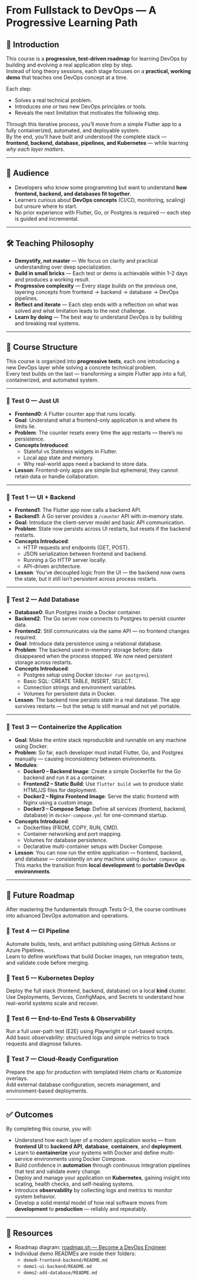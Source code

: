 # From Fullstack to DevOps — A Progressive Learning Path

## 📘 Introduction

This course is a **progressive, test-driven roadmap** for learning DevOps by building and evolving a real application step by step.  
Instead of long theory sessions, each stage focuses on a **practical, working demo** that teaches one DevOps concept at a time.

Each step:

- Solves a real technical problem.
- Introduces one or two new DevOps principles or tools.
- Reveals the next limitation that motivates the following step.

Through this iterative process, you’ll move from a simple Flutter app to a fully containerized, automated, and deployable system.  
By the end, you’ll have built and understood the complete stack — **frontend, backend, database, pipelines, and Kubernetes** — while learning _why each layer matters_.

---

## 🎯 Audience

- Developers who know some programming but want to understand **how frontend, backend, and databases fit together**.
- Learners curious about **DevOps concepts** (CI/CD, monitoring, scaling) but unsure where to start.
- No prior experience with Flutter, Go, or Postgres is required — each step is guided and incremental.

---

## 🛠 Teaching Philosophy

- **Demystify, not master** — We focus on clarity and practical understanding over deep specialization.
- **Build in small bricks** — Each test or demo is achievable within 1–2 days and produces a working result.
- **Progressive complexity** — Every stage builds on the previous one, layering concepts from frontend → backend → database → DevOps pipelines.
- **Reflect and iterate** — Each step ends with a reflection on what was solved and what limitation leads to the next challenge.
- **Learn by doing** — The best way to understand DevOps is by building and breaking real systems.

---

## 📂 Course Structure

This course is organized into **progressive tests**, each one introducing a new DevOps layer while solving a concrete technical problem.  
Every test builds on the last — transforming a simple Flutter app into a full, containerized, and automated system.

---

### 🧩 Test 0 — Just UI

- **Frontend0**: A Flutter counter app that runs locally.
- **Goal**: Understand what a frontend-only application is and where its limits lie.
- **Problem**: The counter resets every time the app restarts — there’s no persistence.
- **Concepts Introduced**:
  - Stateful vs Stateless widgets in Flutter.
  - Local app state and memory.
  - Why real-world apps need a backend to store data.
- **Lesson**: Frontend-only apps are simple but ephemeral; they cannot retain data or handle collaboration.

---

### 🧩 Test 1 — UI + Backend

- **Frontend1**: The Flutter app now calls a backend API.
- **Backend1**: A Go server provides a `/counter` API with in-memory state.
- **Goal**: Introduce the client-server model and basic API communication.
- **Problem**: State now persists across UI restarts, but resets if the backend restarts.
- **Concepts Introduced**:
  - HTTP requests and endpoints (GET, POST).
  - JSON serialization between frontend and backend.
  - Running a Go HTTP server locally.
  - API-driven architecture.
- **Lesson**: You’ve decoupled logic from the UI — the backend now owns the state, but it still isn’t persistent across process restarts.

---

### 🧩 Test 2 — Add Database

- **Database0**: Run Postgres inside a Docker container.
- **Backend2**: The Go server now connects to Postgres to persist counter data.
- **Frontend2**: Still communicates via the same API — no frontend changes required.
- **Goal**: Introduce data persistence using a relational database.
- **Problem**: The backend used in-memory storage before; data disappeared when the process stopped. We now need persistent storage across restarts.
- **Concepts Introduced**:
  - Postgres setup using Docker (`docker run postgres`).
  - Basic SQL: CREATE TABLE, INSERT, SELECT.
  - Connection strings and environment variables.
  - Volumes for persistent data in Docker.
- **Lesson**: The backend now persists state in a real database. The app survives restarts — but the setup is still manual and not yet portable.

---

### 🧩 Test 3 — Containerize the Application

- **Goal**: Make the entire stack reproducible and runnable on any machine using Docker.
- **Problem**: So far, each developer must install Flutter, Go, and Postgres manually — causing inconsistency between environments.
- **Modules**:
  - **Docker0 – Backend Image**: Create a simple Dockerfile for the Go backend and run it as a container.
  - **Frontend2 – Static Build**: Use `flutter build web` to produce static HTML/JS files for deployment.
  - **Docker2 – Nginx Frontend Image**: Serve the static frontend with Nginx using a custom image.
  - **Docker3 – Compose Setup**: Define all services (frontend, backend, database) in `docker-compose.yml` for one-command startup.
- **Concepts Introduced**:
  - Dockerfiles (FROM, COPY, RUN, CMD).
  - Container networking and port mapping.
  - Volumes for database persistence.
  - Declarative multi-container setups with Docker Compose.
- **Lesson**: You can now run the entire application — frontend, backend, and database — consistently on any machine using `docker compose up`.  
  This marks the transition from **local development** to **portable DevOps environments**.

---

## 🔮 Future Roadmap

After mastering the fundamentals through Tests 0–3, the course continues into advanced DevOps automation and operations.

### 🧩 Test 4 — CI Pipeline

Automate builds, tests, and artifact publishing using GitHub Actions or Azure Pipelines.  
Learn to define workflows that build Docker images, run integration tests, and validate code before merging.

### 🧩 Test 5 — Kubernetes Deploy

Deploy the full stack (frontend, backend, database) on a local **kind** cluster.  
Use Deployments, Services, ConfigMaps, and Secrets to understand how real-world systems scale and recover.

### 🧩 Test 6 — End-to-End Tests & Observability

Run a full user-path test (E2E) using Playwright or curl-based scripts.  
Add basic observability: structured logs and simple metrics to track requests and diagnose failures.

### 🧩 Test 7 — Cloud-Ready Configuration

Prepare the app for production with templated Helm charts or Kustomize overlays.  
Add external database configuration, secrets management, and environment-based deployments.

---

## ✅ Outcomes

By completing this course, you will:

- Understand how each layer of a modern application works — from **frontend UI** to **backend API**, **database**, **containers**, and **deployment**.
- Learn to **containerize** your systems with Docker and define multi-service environments using Docker Compose.
- Build confidence in **automation** through continuous integration pipelines that test and validate every change.
- Deploy and manage your application on **Kubernetes**, gaining insight into scaling, health checks, and self-healing systems.
- Introduce **observability** by collecting logs and metrics to monitor system behavior.
- Develop a solid mental model of how real software moves from **development** to **production** — reliably and repeatably.

---

## 📎 Resources

- Roadmap diagram: [roadmap.sh — Become a DevOps Engineer](https://roadmap.sh/r/become-a-devops-engineer-toqtq)
- Individual demo READMEs are inside their folders:
  - `demo0-frontend-backend/README.md`
  - `demo1-ui-backend/README.md`
  - `demo2-add-database/README.md`
